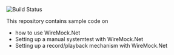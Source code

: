![Build Status](https://github.com/kriebb/Wiremock.net/actions/workflows/dotnet.yml/badge.svg)

This repository contains sample code on

- how to use WireMock.Net
- Setting up a manual systemtest with WireMock.Net
- Setting up a record/playback mechanism with WireMock.Net
